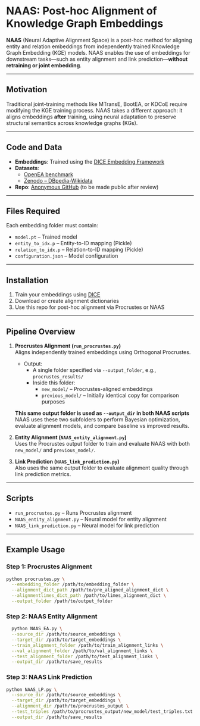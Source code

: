 # NAAS: Post-hoc Alignment of Knowledge Graph Embeddings

**NAAS** (Neural Adaptive Alignment Space) is a post-hoc method for aligning entity and relation embeddings from independently trained Knowledge Graph Embedding (KGE) models. NAAS enables the use of embeddings for downstream tasks—such as entity alignment and link prediction—**without retraining or joint embedding**.

---

##  Motivation

Traditional joint-training methods like MTransE, BootEA, or KDCoE require modifying the KGE training process. NAAS takes a different approach: it aligns embeddings **after** training, using neural adaptation to preserve structural semantics across knowledge graphs (KGs).

---

##  Code and Data

- **Embeddings**: Trained using the [DICE Embedding Framework](https://github.com/dice-group/dice-embeddings)
- **Datasets**:
  - [OpenEA benchmark](https://www.dropbox.com/scl/fi/lo69wjm1f37qiik59kmg8/OpenEA_dataset_v1.1.zip)
  - [Zenodo – DBpedia-Wikidata](https://zenodo.org/records/7566020)
- **Repo**: [Anonymous GitHub](https://github.com/anon-kgalignment/embedding_alignment) (to be made public after review)

---

##  Files Required

Each embedding folder must contain:

- `model.pt` – Trained model
- `entity_to_idx.p` – Entity-to-ID mapping (Pickle)
- `relation_to_idx.p` – Relation-to-ID mapping (Pickle)
- `configuration.json` – Model configuration

---

##  Installation

1. Train your embeddings using [DICE](https://github.com/dice-group/dice-embeddings)
2. Download or create alignment dictionaries
3. Use this repo for post-hoc alignment via Procrustes or NAAS

---

##  Pipeline Overview

1. **Procrustes Alignment (`run_procrustes.py`)**  
   Aligns independently trained embeddings using Orthogonal Procrustes.

   - Output:
     - A single folder specified via `--output_folder`, e.g., `procrustes_results/`
     - Inside this folder:
       - `new_model/` – Procrustes-aligned embeddings
       - `previous_model/` – Initially identical copy for comparison purposes

    **This same output folder is used as `--output_dir` in both NAAS scripts**  
   NAAS uses these two subfolders to perform Bayesian optimization, evaluate alignment models, and compare baseline vs improved results.

2. **Entity Alignment (`NAAS_entity_alignment.py`)**  
   Uses the Procrustes output folder to train and evaluate NAAS with both `new_model/` and `previous_model/`.

3. **Link Prediction (`NAAS_link_prediction.py`)**  
   Also uses the same output folder to evaluate alignment quality through link prediction metrics.

---

##  Scripts

- `run_procrustes.py` – Runs Procrustes alignment
- `NAAS_entity_alignment.py` – Neural model for entity alignment
- `NAAS_link_prediction.py` – Neural model for link prediction

---

##  Example Usage
###  Step 1: Procrustes Alignment
```bash
python procrustes.py \
  --embedding_folder /path/to/embedding_folder \
  --alignment_dict_path /path/to/pre_aligned_alignment_dict \
  --alignmentlimes_dict_path /path/to/limes_alignment_dict \
  --output_folder /path/to/output_folder 
  ```

###  Step 2: NAAS Entity Alignment
```bash
  python NAAS_EA.py \
  --source_dir /path/to/source_embeddings \
  --target_dir /path/to/target_embeddings \
  --train_alignment_folder /path/to/train_alignment_links \
  --val_alignment_folder /path/to/val_alignment_links \
  --test_alignment_folder /path/to/test_alignment_links \
  --output_dir /path/to/save_results
  ```

###  Step 3: NAAS Link Prediction
```bash
python NAAS_LP.py \
  --source_dir /path/to/source_embeddings \
  --target_dir /path/to/target_embeddings \
  --alignment_dir /path/to/procrustes_output \
  --test_triples /path/to/procrustes_output/new_model/test_triples.txt \
  --output_dir /path/to/save_results
  ```

